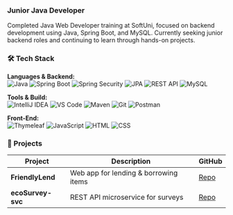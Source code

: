 ### Junior Java Developer

Completed Java Web Developer training at SoftUni, focused on backend development using Java, Spring Boot, and MySQL.
Currently seeking junior backend roles and continuing to learn through hands-on projects.

### 🛠 Tech Stack

**Languages & Backend:**  
![Java](https://img.shields.io/badge/Java-ED8B00?style=flat-square&logo=java&logoColor=white)
![Spring Boot](https://img.shields.io/badge/Spring_Boot-6DB33F?style=flat-square&logo=spring-boot&logoColor=white)
![Spring Security](https://img.shields.io/badge/Spring_Security-6DB33F?style=flat-square&logo=spring-security&logoColor=white)
![JPA](https://img.shields.io/badge/JPA_(Hibernate)-59666C?style=flat-square)
![REST API](https://img.shields.io/badge/REST_API-003366?style=flat-square)
![MySQL](https://img.shields.io/badge/MySQL-4479A1?style=flat-square&logo=mysql&logoColor=white)

**Tools & Build:**  
![IntelliJ IDEA](https://img.shields.io/badge/IntelliJ_IDEA-000000?style=flat-square&logo=intellij-idea&logoColor=white)
![VS Code](https://img.shields.io/badge/VS_Code-007ACC?style=flat-square&logo=visual-studio-code&logoColor=white)
![Maven](https://img.shields.io/badge/Maven-C71A36?style=flat-square&logo=apache-maven&logoColor=white)
![Git](https://img.shields.io/badge/Git-F05032?style=flat-square&logo=git&logoColor=white)
![Postman](https://img.shields.io/badge/Postman-FF6C37?style=flat-square&logo=postman&logoColor=white)

**Front-End:**  
![Thymeleaf](https://img.shields.io/badge/Thymeleaf-005F0F?style=flat-square&logo=thymeleaf&logoColor=white)
![JavaScript](https://img.shields.io/badge/JavaScript-F7DF1E?style=flat-square&logo=javascript&logoColor=black)
![HTML](https://img.shields.io/badge/HTML5-E34F26?style=flat-square&logo=html5&logoColor=white)
![CSS](https://img.shields.io/badge/CSS3-1572B6?style=flat-square&logo=css3&logoColor=white)


### 📁 Projects

| Project | Description | GitHub |
|--------|-------------|--------|
| **FriendlyLend** | Web app for lending & borrowing items | [Repo](https://github.com/Boryana-Mihaylova/friendly-lend-app) |
| **ecoSurvey-svc** | REST API microservice for surveys | [Repo](https://github.com/Boryana-Mihaylova/ecoSurvey-svc) |
